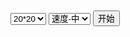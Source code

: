 <!DOCTYPE html> 
<html xmlns="http://www.w3.org/1999/xhtml"> 
<head> 
<meta http-equiv="Content-Type" content="text/html; charset=utf-8" /> 
<title>JS贪吃蛇-练习</title> 
<style type="text/css"> 
#pannel table { 
border-collapse: collapse; 
} 
#pannel table td { 
border: 1px solid #808080; 
width: 10px; 
height: 10px; 
font-size: 0; 
line-height: 0; 
overflow: hidden; 
} 
#pannel table .snake { 
background-color: green; 
} 
#pannel table .food { 
background-color: blue; 
} 
</style> 
<script type="text/javascript"> 
var Direction = new function () { 
this.UP = 38; 
this.RIGHT = 39; 
this.DOWN = 40; 
this.LEFT = 37; 
}; 
var Common = new function () { 
this.width = 20; /*水平方向方格数*/ 
this.height = 20; /*垂直方向方格数*/ 
this.speed = 250; /*速度 值越小越快*/ 
this.workThread = null; 
}; 
var Main = new function () { 
var control = new Control(); 
window.onload = function () { 
control.Init("pannel"); 
/*开始按钮*/ 
document.getElementById("btnStart").onclick = function () { 
control.Start(); 
this.disabled = true; 
document.getElementById("selSpeed").disabled = true; 
document.getElementById("selSize").disabled = true; 
}; 
/*调速度按钮*/ 
document.getElementById("selSpeed").onchange = function () { 
Common.speed = this.value; 
} 
/*调大小按钮*/ 
document.getElementById("selSize").onchange = function () { 
Common.width = this.value; 
Common.height = this.value; 
control.Init("pannel"); 
} 
}; 
}; 
/*控制器*/ 
function Control() { 
this.snake = new Snake(); 
this.food = new Food(); 
/*初始化函数，创建表格*/ 
this.Init = function (pid) { 
var html = []; 
html.push("<table>"); 
for (var y = 0; y < Common.height; y++) { 
html.push("<tr>"); 
for (var x = 0; x < Common.width; x++) { 
html.push('<td id="box_' + x + "_" + y + '"> </td>'); 
} 
html.push("</tr>"); 
} 
html.push("</table>"); 
this.pannel = document.getElementById(pid); 
this.pannel.innerHTML = html.join(""); 
}; 
/*开始游戏 - 监听键盘、创建食物、刷新界面线程*/ 
this.Start = function () { 
var me = this; 
this.MoveSnake = function (ev) { 
var evt = window.event || ev; 
me.snake.SetDir(evt.keyCode); 
}; 
try { 
document.attachEvent("onkeydown", this.MoveSnake); 
} catch (e) { 
document.addEventListener("keydown", this.MoveSnake, false); 
} 
this.food.Create(); 
Common.workThread = setInterval(function () { 
me.snake.Eat(me.food); me.snake.Move(); 
}, Common.speed); 
}; 
} 
/*蛇*/ 
function Snake() { 
this.isDone = false; 
this.dir = Direction.RIGHT; 
this.pos = new Array(new Position()); 
/*移动 - 擦除尾部，向前移动，判断游戏结束(咬到自己或者移出边界)*/ 
this.Move = function () { 
document.getElementById("box_" + this.pos[0].X + "_" + this.pos[0].Y).className = ""; 
//所有 向前移动一步 
for (var i = 0; i < this.pos.length - 1; i++) { 
this.pos[i].X = this.pos[i + 1].X; 
this.pos[i].Y = this.pos[i + 1].Y; 
} 
//重新设置头的位置 
var head = this.pos[this.pos.length - 1]; 
switch (this.dir) { 
case Direction.UP: 
head.Y--; 
break; 
case Direction.RIGHT: 
head.X++; 
break; 
case Direction.DOWN: 
head.Y++; 
break; 
case Direction.LEFT: 
head.X--; 
break; 
} 
this.pos[this.pos.length - 1] = head; 
//遍历画蛇，同时判断游戏结束 
for (var i = 0; i < this.pos.length; i++) { 
var isExits = false; 
for (var j = i + 1; j < this.pos.length; j++) 
if (this.pos[j].X == this.pos[i].X && this.pos[j].Y == this.pos[i].Y) { 
isExits = true; 
break; 
} 
if (isExits) { this.Over();/*咬自己*/ break; } 
var obj = document.getElementById("box_" + this.pos[i].X + "_" + this.pos[i].Y); 
if (obj) obj.className = "snake"; else { this.Over();/*移出边界*/ break; } 
} 
this.isDone = true; 
}; 
/*游戏结束*/ 
this.Over = function () { 
clearInterval(Common.workThread); 
alert("游戏结束！"); 
} 
/*吃食物*/ 
this.Eat = function (food) { 
var head = this.pos[this.pos.length - 1]; 
var isEat = false; 
switch (this.dir) { 
case Direction.UP: 
if (head.X == food.pos.X && head.Y == food.pos.Y + 1) isEat = true; 
break; 
case Direction.RIGHT: 
if (head.Y == food.pos.Y && head.X == food.pos.X - 1) isEat = true; 
break; 
case Direction.DOWN: 
if (head.X == food.pos.X && head.Y == food.pos.Y - 1) isEat = true; 
break; 
case Direction.LEFT: 
if (head.Y == food.pos.Y && head.X == food.pos.X + 1) isEat = true; 
break; 
} 
if (isEat) { 
this.pos[this.pos.length] = new Position(food.pos.X, food.pos.Y); 
food.Create(this.pos); 
} 
}; 
/*控制移动方向*/ 
this.SetDir = function (dir) { 
switch (dir) { 
case Direction.UP: 
if (this.isDone && this.dir != Direction.DOWN) { this.dir = dir; this.isDone = false; } 
break; 
case Direction.RIGHT: 
if (this.isDone && this.dir != Direction.LEFT) { this.dir = dir; this.isDone = false; } 
break; 
case Direction.DOWN: 
if (this.isDone && this.dir != Direction.UP) { this.dir = dir; this.isDone = false; } 
break; 
case Direction.LEFT: 
if (this.isDone && this.dir != Direction.RIGHT) { this.dir = dir; this.isDone = false; } 
break; 
} 
}; 
} 
/*食物*/ 
function Food() { 
this.pos = new Position(); 
/*创建食物 - 随机位置创建立*/ 
this.Create = function (pos) { 
document.getElementById("box_" + this.pos.X + "_" + this.pos.Y).className = ""; 
var x = 0, y = 0, isCover = false; 
/*排除蛇的位置*/ 
do { 
x = parseInt(Math.random() * (Common.width - 1)); 
y = parseInt(Math.random() * (Common.height - 1)); 
isCover = false; 
if (pos instanceof Array) { 
for (var i = 0; i < pos.length; i++) { 
if (x == pos[i].X && y == pos[i].Y) { 
isCover = true; 
break; 
} 
} 
} 
} while (isCover); 
this.pos = new Position(x, y); 
document.getElementById("box_" + x + "_" + y).className = "food"; 
}; 
} 
function Position(x, y) { 
this.X = 0; 
this.Y = 0; 
if (arguments.length >= 1) this.X = x; 
if (arguments.length >= 2) this.Y = y; 
} 
</script> 
</head> 
<body> 
<div id="pannel" style="margin-bottom: 10px;"></div> 
<select id="selSize"> 
<option value="20">20*20</option> 
<option value="30">30*30</option> 
<option value="40">40*40</option> 
</select> 
<select id="selSpeed"> 
<option value="500">速度-慢</option> 
<option value="250" selected="selected">速度-中</option> 
<option value="100">速度-快</option> 
</select> 
<input type="button" id="btnStart" value="开始" /> 
</body> 
</html> 
